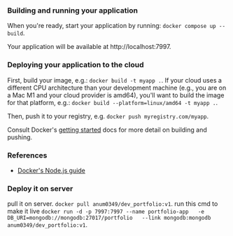 ### Building and running your application

When you're ready, start your application by running:
`docker compose up --build`.

Your application will be available at http://localhost:7997.

### Deploying your application to the cloud

First, build your image, e.g.: `docker build -t myapp .`.
If your cloud uses a different CPU architecture than your development
machine (e.g., you are on a Mac M1 and your cloud provider is amd64),
you'll want to build the image for that platform, e.g.:
`docker build --platform=linux/amd64 -t myapp .`.

Then, push it to your registry, e.g. `docker push myregistry.com/myapp`.

Consult Docker's [getting started](https://docs.docker.com/go/get-started-sharing/)
docs for more detail on building and pushing.

### References
* [Docker's Node.js guide](https://docs.docker.com/language/nodejs/)

### Deploy it on server
pull it on server. `docker pull anum0349/dev_portfolio:v1`.
run this cmd to make it live `docker run -d -p 7997:7997 --name portfolio-app   -e DB_URI=mongodb://mongodb:27017/portfolio   --link mongodb:mongodb   anum0349/dev_portfolio:v1`.